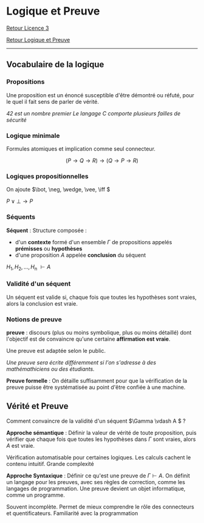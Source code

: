 # Logique et Preuve


[Retour Licence 3](https://mcheungsen.github.io/licence3/ "Licence 3")

[Retour Logique et Preuve](index.md)

---

## Vocabulaire de la logique

### Propositions
Une proposition est un énoncé susceptible d'être démontré ou réfuté, pour le quel il fait sens de parler de vérité.

*42 est un nombre premier*
*Le langage C comporte plusieurs failles de sécurité*

### Logique minimale
Formules atomiques et implication comme seul connecteur.

$$(P \rightarrow Q \rightarrow R)\rightarrow(Q\rightarrow P \rightarrow R)$$

### Logiques propositionnelles
On ajoute $\bot, \neg, \wedge, \vee, \iff $

$P \vee \bot \rightarrow P$

### Séquents
**Séquent** : Structure composée :
- d'un **contexte** formé d'un ensemble $\Gamma$ de propositions appelés **prémisses** ou **hypothèses**
- d'une proposition $A$ appelée **conclusion** du séquent

$H$<sub>1</sub>$, H$<sub>2</sub>$, ... , H$<sub>n</sub> $\vdash A$

### Validité d'un séquent
Un séquent est valide si, chaque fois que toutes les hypothèses sont vraies, alors la conclusion est vraie.

### Notions de preuve
**preuve** : discours (plus ou moins symbolique, plus ou moins détaillé) dont l'objectif est de convaincre qu'une certaine **affirmation est vraie**.

Une preuve est adaptée selon le public.

*Une preuve sera écrite différemment si l'on s'adresse à des mathémathiciens ou des étudiants.*

**Preuve formelle** : On détaille suffisamment pour que la vérification de la preuve puisse être systématisée au point d'être confiée à une machine.

## Vérité et Preuve
Comment convaincre de la validité d'un séquent $\Gamma \vdash A $ ?

**Approche sémantique** : Définir la valeur de vérité de toute proposition, puis vérifier que chaque fois que toutes les hypothèses dans $\Gamma$ sont vraies, alors $A$ est vraie.

Vérification automatisable pour certaines logiques.
Les calculs cachent le contenu intuitif. Grande complexité

**Approche Syntaxique** : Définir ce qu'est une preuve de $\Gamma \vdash A$. On définit un langage pour les preuves, avec ses règles de correction, comme les langages de programmation. Une preuve devient un objet informatique, comme un programme.

Souvent incomplète. Permet de mieux comprendre le rôle des connecteurs et quentificateurs. Familiarité avec la programmation

<script src="https://polyfill.io/v3/polyfill.min.js?features=es6"></script>
<script id="MathJax-script" async src="https://cdn.jsdelivr.net/npm/mathjax@3/es5/tex-mml-chtml.js"></script>